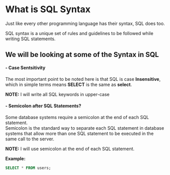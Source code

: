 # What is SQL Syntax

Just like every other programming language has their syntax, SQL does too.

SQL syntax is a unique set of rules and guidelines to be followed while writing SQL statements.

## We will be looking at some of the Syntax in SQL

#### - Case Sentsitivity

The most important point to be noted here is that SQL is case **Insensitive**, which in simple terms means **SELECT** is the same as **select**.

**NOTE:** I will write all SQL keywords in upper-case

#### - Semicolon after SQL Statements?

Some database systems require a semicolon at the end of each SQL statement.<br>
Semicolon is the standard way to separate each SQL statement in database systems that allow more than one SQL statement to be executed in the same call to the server.
<br>

**NOTE:** I will use semicolon at the end of each SQL statement.

**Example:**
<br>

```sql
SELECT * FROM users;
```
